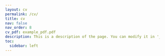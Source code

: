 ```yaml
---
layout: cv
permalink: /cv/
title: cv
nav: false
nav_order: 8
cv_pdf: example_pdf.pdf
description: This is a description of the page. You can modify it in '_pages/cv.md'. You can also change or remove the top pdf download button.
toc:
  sidebar: left
---
```

